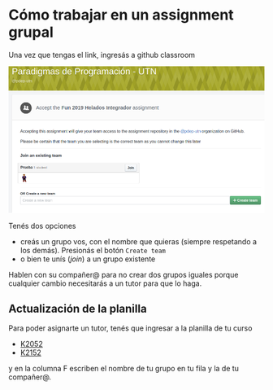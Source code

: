 
# Cómo trabajar en un assignment grupal

Una vez que tengas el link, ingresás a github classroom

![](../../images/tp/01-pagina-inicial.png)

Tenés dos opciones

- creás un grupo vos, con el nombre que quieras (siempre respetando a los demás). Presionás el botón `Create team`
- o bien te unís (_join_) a un grupo existente

Hablen con su compañer@ para no crear dos grupos iguales porque cualquier cambio necesitarás a un tutor para que lo haga.

## Actualización de la planilla

Para poder asignarte un tutor, tenés que ingresar a la planilla de tu curso

- [K2052](https://docs.google.com/spreadsheets/d/1h3zS_0IiAgVzw2p-A2X4dVUgVcDozZVXQXGN4hES3Qg/edit)
- [K2152](https://docs.google.com/spreadsheets/d/1jRJOhhPgLrPJniDmLZSvspT36MKfA8WwAs0SEI1Rb7M/edit#gid=0)

y en la columna F escriben el nombre de tu grupo en tu fila y la de tu compañer@.

